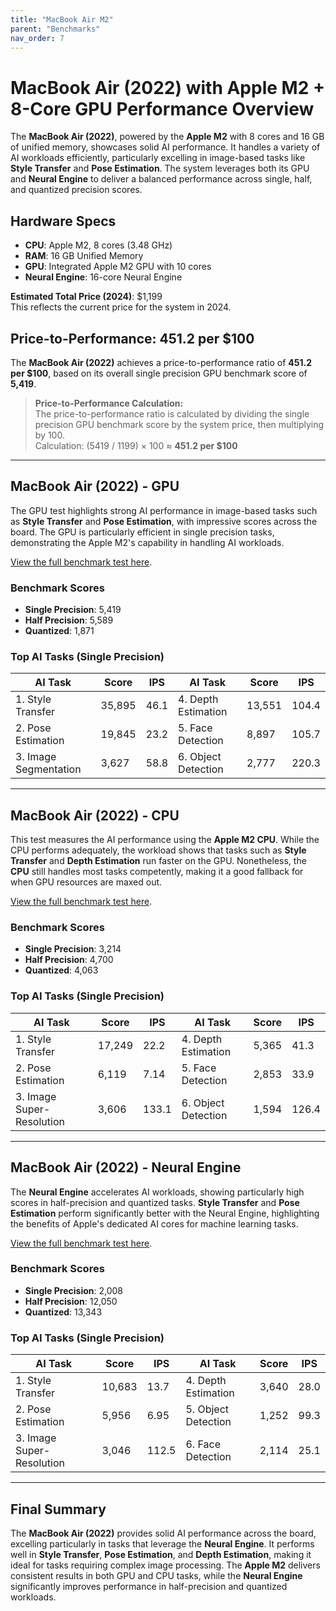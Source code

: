 ```yaml
---
title: "MacBook Air M2"  
parent: "Benchmarks"  
nav_order: 7
---
```


# MacBook Air (2022) with Apple M2 + 8-Core GPU Performance Overview  

The **MacBook Air (2022)**, powered by the **Apple M2** with 8 cores and 16 GB of unified memory, showcases solid AI performance. It handles a variety of AI workloads efficiently, particularly excelling in image-based tasks like **Style Transfer** and **Pose Estimation**. The system leverages both its GPU and **Neural Engine** to deliver a balanced performance across single, half, and quantized precision scores.

## **Hardware Specs**

- **CPU**: Apple M2, 8 cores (3.48 GHz)
- **RAM**: 16 GB Unified Memory
- **GPU**: Integrated Apple M2 GPU with 10 cores
- **Neural Engine**: 16-core Neural Engine

**Estimated Total Price (2024)**: $1,199  
This reflects the current price for the system in 2024.

## **Price-to-Performance**: 451.2 per $100

The **MacBook Air (2022)** achieves a price-to-performance ratio of **451.2 per $100**, based on its overall single precision GPU benchmark score of **5,419**.

> **Price-to-Performance Calculation:**  
> The price-to-performance ratio is calculated by dividing the single precision GPU benchmark score by the system price, then multiplying by 100.  
> Calculation: (5419 / 1199) × 100 ≈ **451.2 per $100**

---

## **MacBook Air (2022) - GPU**

The GPU test highlights strong AI performance in image-based tasks such as **Style Transfer** and **Pose Estimation**, with impressive scores across the board. The GPU is particularly efficient in single precision tasks, demonstrating the Apple M2's capability in handling AI workloads.

[View the full benchmark test here](https://browser.geekbench.com/ai/v1/69902).

### **Benchmark Scores**

- **Single Precision**: 5,419  
- **Half Precision**: 5,589  
- **Quantized**: 1,871  

### **Top AI Tasks (Single Precision)**

| **AI Task**              | **Score** | **IPS** | **AI Task**              | **Score** | **IPS** |
|--------------------------|-----------|---------|--------------------------|-----------|---------|
| 1. Style Transfer         | 35,895    | 46.1    | 4. Depth Estimation       | 13,551    | 104.4   |
| 2. Pose Estimation        | 19,845    | 23.2    | 5. Face Detection         | 8,897     | 105.7   |
| 3. Image Segmentation     | 3,627     | 58.8    | 6. Object Detection       | 2,777     | 220.3   |

---

## **MacBook Air (2022) - CPU**

This test measures the AI performance using the **Apple M2 CPU**. While the CPU performs adequately, the workload shows that tasks such as **Style Transfer** and **Depth Estimation** run faster on the GPU. Nonetheless, the **CPU** still handles most tasks competently, making it a good fallback for when GPU resources are maxed out.

[View the full benchmark test here](https://browser.geekbench.com/ai/v1/69901).

### **Benchmark Scores**

- **Single Precision**: 3,214  
- **Half Precision**: 4,700  
- **Quantized**: 4,063  

### **Top AI Tasks (Single Precision)**

| **AI Task**              | **Score** | **IPS** | **AI Task**              | **Score** | **IPS** |
|--------------------------|-----------|---------|--------------------------|-----------|---------|
| 1. Style Transfer         | 17,249    | 22.2    | 4. Depth Estimation       | 5,365     | 41.3    |
| 2. Pose Estimation        | 6,119     | 7.14    | 5. Face Detection         | 2,853     | 33.9    |
| 3. Image Super-Resolution | 3,606     | 133.1   | 6. Object Detection       | 1,594     | 126.4   |

---

## **MacBook Air (2022) - Neural Engine**

The **Neural Engine** accelerates AI workloads, showing particularly high scores in half-precision and quantized tasks. **Style Transfer** and **Pose Estimation** perform significantly better with the Neural Engine, highlighting the benefits of Apple's dedicated AI cores for machine learning tasks.

[View the full benchmark test here](https://browser.geekbench.com/ai/v1/69904).

### **Benchmark Scores**

- **Single Precision**: 2,008  
- **Half Precision**: 12,050  
- **Quantized**: 13,343  

### **Top AI Tasks (Single Precision)**

| **AI Task**              | **Score** | **IPS** | **AI Task**              | **Score** | **IPS** |
|--------------------------|-----------|---------|--------------------------|-----------|---------|
| 1. Style Transfer         | 10,683    | 13.7    | 4. Depth Estimation       | 3,640     | 28.0    |
| 2. Pose Estimation        | 5,956     | 6.95    | 5. Object Detection       | 1,252     | 99.3    |
| 3. Image Super-Resolution | 3,046     | 112.5   | 6. Face Detection         | 2,114     | 25.1    |

---

## **Final Summary**

The **MacBook Air (2022)** provides solid AI performance across the board, excelling particularly in tasks that leverage the **Neural Engine**. It performs well in **Style Transfer**, **Pose Estimation**, and **Depth Estimation**, making it ideal for tasks requiring complex image processing. The **Apple M2** delivers consistent results in both GPU and CPU tasks, while the **Neural Engine** significantly improves performance in half-precision and quantized workloads.
